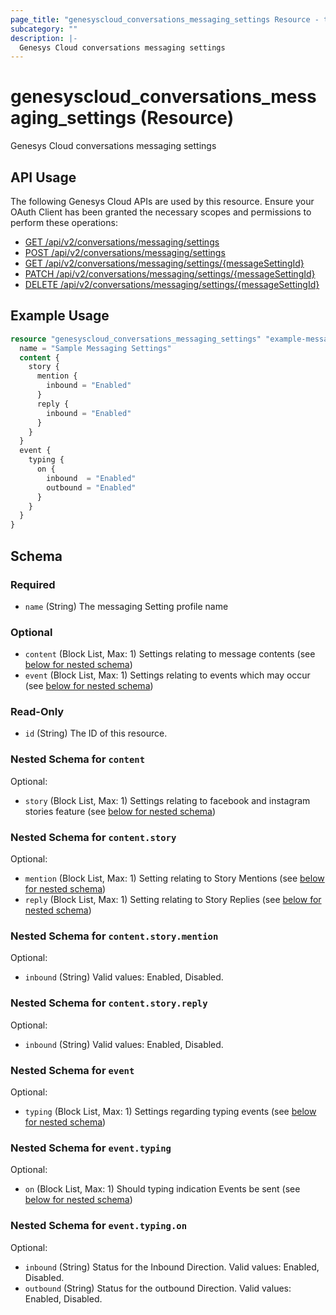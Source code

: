 ```yaml
---
page_title: "genesyscloud_conversations_messaging_settings Resource - terraform-provider-genesyscloud"
subcategory: ""
description: |-
  Genesys Cloud conversations messaging settings
---
```

# genesyscloud_conversations_messaging_settings (Resource)

Genesys Cloud conversations messaging settings

## API Usage
The following Genesys Cloud APIs are used by this resource. Ensure your OAuth Client has been granted the necessary scopes and permissions to perform these operations:

* [GET /api/v2/conversations/messaging/settings](https://developer.genesys.cloud/devapps/api-explorer#get-api-v2-conversations-messaging-settings)
* [POST /api/v2/conversations/messaging/settings](https://developer.genesys.cloud/devapps/api-explorer#post-api-v2-conversations-messaging-settings)
* [GET /api/v2/conversations/messaging/settings/{messageSettingId}](https://developer.genesys.cloud/devapps/api-explorer#get-api-v2-conversations-messaging-settings--messageSettingId-)
* [PATCH /api/v2/conversations/messaging/settings/{messageSettingId}](https://developer.genesys.cloud/devapps/api-explorer#patch-api-v2-conversations-messaging-settings--messageSettingId-)
* [DELETE /api/v2/conversations/messaging/settings/{messageSettingId}](https://developer.genesys.cloud/devapps/api-explorer#delete-api-v2-conversations-messaging-settings--messageSettingId-)

## Example Usage

```terraform
resource "genesyscloud_conversations_messaging_settings" "example-messaging-settings" {
  name = "Sample Messaging Settings"
  content {
    story {
      mention {
        inbound = "Enabled"
      }
      reply {
        inbound = "Enabled"
      }
    }
  }
  event {
    typing {
      on {
        inbound  = "Enabled"
        outbound = "Enabled"
      }
    }
  }
}
```

<!-- schema generated by tfplugindocs -->
## Schema

### Required

- `name` (String) The messaging Setting profile name

### Optional

- `content` (Block List, Max: 1) Settings relating to message contents (see [below for nested schema](#nestedblock--content))
- `event` (Block List, Max: 1) Settings relating to events which may occur (see [below for nested schema](#nestedblock--event))

### Read-Only

- `id` (String) The ID of this resource.

<a id="nestedblock--content"></a>
### Nested Schema for `content`

Optional:

- `story` (Block List, Max: 1) Settings relating to facebook and instagram stories feature (see [below for nested schema](#nestedblock--content--story))

<a id="nestedblock--content--story"></a>
### Nested Schema for `content.story`

Optional:

- `mention` (Block List, Max: 1) Setting relating to Story Mentions (see [below for nested schema](#nestedblock--content--story--mention))
- `reply` (Block List, Max: 1) Setting relating to Story Replies (see [below for nested schema](#nestedblock--content--story--reply))

<a id="nestedblock--content--story--mention"></a>
### Nested Schema for `content.story.mention`

Optional:

- `inbound` (String) Valid values: Enabled, Disabled.


<a id="nestedblock--content--story--reply"></a>
### Nested Schema for `content.story.reply`

Optional:

- `inbound` (String) Valid values: Enabled, Disabled.




<a id="nestedblock--event"></a>
### Nested Schema for `event`

Optional:

- `typing` (Block List, Max: 1) Settings regarding typing events (see [below for nested schema](#nestedblock--event--typing))

<a id="nestedblock--event--typing"></a>
### Nested Schema for `event.typing`

Optional:

- `on` (Block List, Max: 1) Should typing indication Events be sent (see [below for nested schema](#nestedblock--event--typing--on))

<a id="nestedblock--event--typing--on"></a>
### Nested Schema for `event.typing.on`

Optional:

- `inbound` (String) Status for the Inbound Direction. Valid values: Enabled, Disabled.
- `outbound` (String) Status for the outbound Direction. Valid values: Enabled, Disabled.


